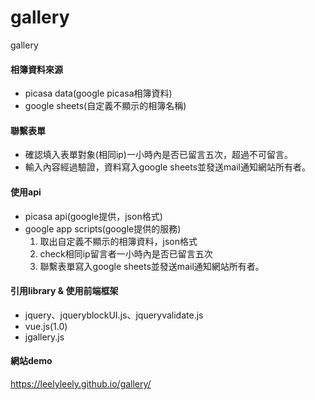 # gallery
gallery

#### 相簿資料來源
* picasa data(google picasa相簿資料)
* google sheets(自定義不顯示的相簿名稱)

#### 聯繫表單
* 確認填入表單對象(相同ip)一小時內是否已留言五次，超過不可留言。
* 輸入內容經過驗證，資料寫入google sheets並發送mail通知網站所有者。

#### 使用api
* picasa api(google提供，json格式)
* google app scripts(google提供的服務)
  1. 取出自定義不顯示的相簿資料，json格式
  2. check相同ip留言者一小時內是否已留言五次
  3. 聯繫表單寫入google sheets並發送mail通知網站所有者。

#### 引用library & 使用前端框架
* jquery、jqueryblockUI.js、jqueryvalidate.js
* vue.js(1.0)
* jgallery.js

#### 網站demo
<a href="https://leelyleely.github.io/gallery/" target="_blank">https://leelyleely.github.io/gallery/</a>
